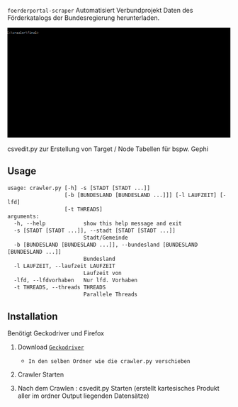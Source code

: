 <!-- ![stronghold logo](img/stronghold-logo-left.png) -->

<!-- [![Downloads](http://pepy.tech/badge/stronghold)](http://pepy.tech/count/stronghold) -->

`foerderportal-scraper` Automatisiert Verbundprojekt Daten des Förderkatalogs der Bundesregierung herunterladen.

![GIF demo](./demo.gif)

csvedit.py zur Erstellung von Target / Node Tabellen für bspw. Gephi

**Usage**
---

```
usage: crawler.py [-h] -s [STADT [STADT ...]]
                  [-b [BUNDESLAND [BUNDESLAND ...]]] [-l LAUFZEIT] [-lfd]
                  [-t THREADS]
arguments:
  -h, --help            show this help message and exit
  -s [STADT [STADT ...]], --stadt [STADT [STADT ...]]
                        Stadt/Gemeinde
  -b [BUNDESLAND [BUNDESLAND ...]], --bundesland [BUNDESLAND [BUNDESLAND ...]]
                        Bundesland
  -l LAUFZEIT, --laufzeit LAUFZEIT
                        Laufzeit von
  -lfd, --lfdvorhaben   Nur lfd. Vorhaben
  -t THREADS, --threads THREADS
                        Parallele Threads

```

**Installation**
---
Benötigt Geckodriver und Firefox
1. Download [`Geckodriver`](https://github.com/mozilla/geckodriver/releases)
    + `In den selben Ordner wie die crawler.py verschieben`

2. Crawler Starten

3. Nach dem Crawlen : csvedit.py Starten (erstellt kartesisches Produkt aller im ordner Output liegenden Datensätze)
